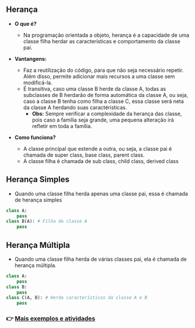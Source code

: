 ## Herança
- **O que é?**
    - Na programação orientada a objeto, herança é a capacidade de uma classe filha herdar as características e comportamento da classe pai.
- **Vantangens:**
    - Faz a reutilização do código, para que não seja necessário repetir. Além disso, permite adicionar mais recursos a uma classe sem modificá-la.
    - É transitiva, caso uma classe B herde da classe A, todas as subclasses de B herdarão de forma automática da classe A, ou seja, caso a classe B tenha como filha a classe C, essa classe será neta da classe A herdando suas caractéristicas.
        - **Obs:** Sempre verificar a complexidade da herança das classe, pois caso a família seja grande, uma pequena alteração irá refletir em toda a família.

- **Como funciona?**
    - A classe principal que estende a outra, ou seja, a classe pai é chamada de super class, base class, parent class.
    - A classe filha é chamada de sub class, child class, derived class
    
## **Herança Simples**
- Quando uma classe filha herda apenas uma classe pai, essa é chamada de herança simples 
```python
class A:
    pass
class B(A): # Filha da classe A
    pass
```
## **Herança Múltipla**
- Quando uma classe filha herda de várias classes pai, ela é chamada de herança múltipla.
```python
class A:
    pass
class B: 
    pass
class C(A, B): # Herda características da classe A e B
    pass
```


### 👉 [Mais exemplos e atividades](https://github.com/ThomasNicholas21/EstudoPython/tree/master/estudos/03_POO/heranca)

